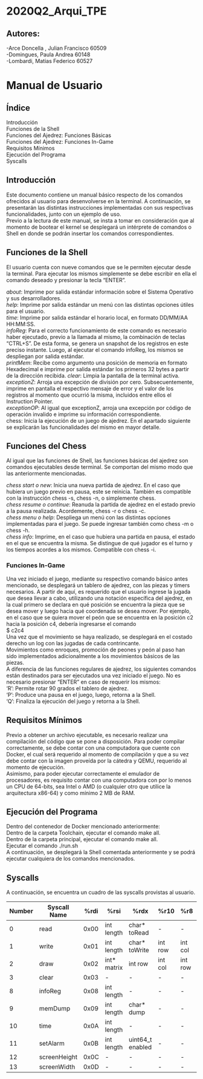 # 2020Q2_Arqui_TPE

## Autores:                                                   
-Arce Doncella , Julian Francisco 60509                         
-Domingues, Paula Andrea 60148                                
-Lombardi, Matias Federico 60527                               

# Manual de Usuario


## Índice 

Introducción                                          
Funciones de la Shell                                 
Funciones del Ajedrez: Funciones Básicas              
Funciones del Ajedrez: Funciones In-Game              
Requisitos Mínimos                                    
Ejecución del Programa                                 
Syscalls                                               


## Introducción

Este documento contiene un manual básico respecto de los comandos ofrecidos al usuario para desenvolverse en la terminal. A continuación, se presentarán las distintas instrucciones implementadas con sus respectivas funcionalidades, junto con un ejemplo de uso. <br>
Previo a la lectura de este manual, se insta a tomar en consideración que al momento de bootear el kernel se desplegará un intérprete de comandos o Shell en donde se podrán insertar los comandos correspondientes.

## Funciones de la Shell
El usuario cuenta con nueve comandos que se le permiten ejecutar desde la terminal.  Para ejecutar los mismos simplemente se debe escribir en ella el comando deseado y presionar la tecla “ENTER”.<br>

*about*: Imprime por salida estándar información sobre el Sistema Operativo y sus desarrolladores.<br>
*help*: Imprime por salida estándar un menú con las distintas opciones útiles para el usuario.<br>
*time*: Imprime por salida estándar el horario local, en formato DD/MM/AA HH:MM:SS.<br>
*infoReg*: Para el correcto funcionamiento de este comando es necesario haber ejecutado, previo a la llamada al mismo, la combinación de teclas “CTRL+S”. De esta forma, se genera un snapshot de los registros en este preciso instante. Luego, al ejecutar el comando infoReg, los mismos se despliegan por salida estándar. <br>
*printMem*: Recibe como argumento una posición de memoria en formato Hexadecimal  e imprime por salida estándar los primeros 32 bytes a partir de la dirección recibida. 
*clear*: Limpia la pantalla de la terminal activa.<br>
*exceptionZ*: Arroja una excepción de división por cero. Subsecuentemente, imprime en pantalla el respectivo mensaje de error y el valor de los registros al momento que ocurrió la misma, incluidos entre ellos el Instruction Pointer.  <br>
*exceptionOP*: Al igual que exceptionZ, arroja una excepción por código de operación invalido e imprime su información correspondiente.<br>
chess: Inicia la ejecución de un juego de ajedrez. En el apartado siguiente se explicarán las funcionalidades del mismo en mayor detalle.<br>

## Funciones del Chess
Al igual que las funciones de Shell, las funciones básicas del ajedrez son comandos ejecutables desde terminal. Se comportan del mismo modo que las anteriormente mencionadas. <br>

*chess start o new*: Inicia una nueva partida de ajedrez. En el caso que hubiera un juego previo en pausa, este se reinicia. También es compatible con la instrucción chess -s, chess -n, o simplemente chess.<br>
*chess resume o continue*: Reanuda la partida de ajedrez en el estado previo a la pausa realizada. Acordemente, chess -r o chess -c.<br>
*chess menu o help*: Despliega un menú con las distintas opciones implementadas para el juego. Se puede ingresar también como chess -m o chess -h.<br>
*chess info*: Imprime, en el caso que hubiera una partida en pausa, el estado en el que se encuentra la misma. Se distingue de qué jugador es el turno y los tiempos acordes a los mismos. Compatible con chess -i.<br>

### Funciones In-Game
Una vez iniciado el juego, mediante su respectivo comando básico antes  mencionado, se desplegará un tablero de ajedrez, con las piezas y timers necesarios. A partir de aquí, es requerido que el usuario ingrese la jugada que desea llevar a cabo, utilizando una notación específica del ajedrez, en la cual primero se declara en qué posición se encuentra la pieza que se desea mover y luego hacia qué coordenada se desea mover. Por ejemplo, en el caso que se quiera mover el peón que se encuentra en la posición c2  hacia la posición c4, debería ingresarse el comando <br>
      $ c2c4<br>
Una vez que el movimiento se haya realizado, se desplegará en el costado derecho un log con las jugadas de cada contrincante. <br>
    Movimientos como enroques, promoción de peones y peón al paso han sido implementados adicionalmente a los movimientos básicos de las piezas. <br>
A diferencia de las funciones regulares de ajedrez, los siguientes comandos están destinados para ser ejecutados una vez iniciado el juego. No es necesario presionar “ENTER” en caso de requerir los mismos:<br>
‘R’: Permite rotar 90 grados el tablero de ajedrez. <br>
‘P’: Produce una pausa en el juego, luego, retorna a la Shell.<br>
‘Q’: Finaliza la ejecución del juego y retorna a la Shell. <br>


## Requisitos Mínimos 
Previo a obtener un archivo ejecutable, es necesario realizar una compilación del código que se pone a disposición. Para poder compilar correctamente, se debe contar con una computadora que cuente con Docker, el cual será requerido al momento de compilación y que a su vez debe contar con la imagen proveída por la cátedra y QEMU, requerido al momento de ejecución.<br>
Asimismo, para poder ejecutar correctamente el emulador de procesadores, es requisito contar con una computadora con por lo menos un CPU de 64-bits, sea Intel o AMD (o cualquier otro que utilice la arquitectura x86-64) y como mínimo 2 MB de RAM.  <br>

## Ejecución del Programa
Dentro del contenedor de Docker mencionado anteriormente:<br>
Dentro de la carpeta Toolchain, ejecutar el comando make all.<br>
Dentro de la carpeta principal, ejecutar el comando make all.<br>
Ejecutar el comando ./run.sh<br>
A continuación, se desplegará la Shell comentada anteriormente y se podrá ejecutar cualquiera de los comandos mencionados.<br>

## Syscalls 
A continuación, se encuentra un cuadro de las syscalls provistas al usuario.<br>

| Number | Syscall Name | %rdi |     %rsi     |      %rdx      |  %r10   |  %r8    |   %r9   |
|--------|--------------|------|--------------|----------------|---------|---------|---------|
|   0    |     read     | 0x00 |  int length  |  char* toRead  |    -    |    -    |    -    |
|   1    |     write    | 0x01 |  int length  |  char* toWrite | int row | int col |int color|
|   2    |     draw     | 0x02 |  int* matrix |    int row     | int col | int row | int cols|
|   3    |     clear    | 0x03 |      -       |        -       |    -    |    -    |    -    |
|   8    |    infoReg   | 0x08 |  int length  |        -       |    -    |    -    |    -    |
|   9    |    memDump   | 0x09 |  int length  |   char* dump   |    -    |    -    |    -    |
|   10   |     time     | 0x0A |  int length  |        -       |    -    |    -    |    -    |
|   11   |    setAlarm  | 0x0B |  int length  |uint64_t enabled|    -    |    -    |    -    |
|   12   | screenHeight | 0x0C |      -       |        -       |    -    |    -    |    -    |
|   13   | screenWidth  | 0x0D |      -       |        -       |    -    |    -    |    -    |



